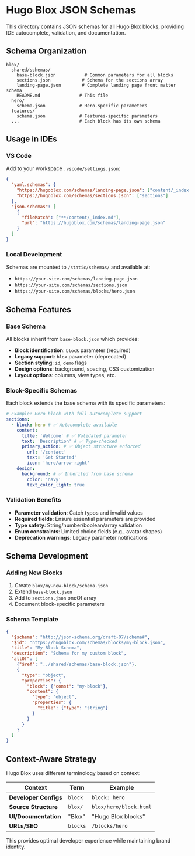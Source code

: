 # Hugo Blox JSON Schemas

This directory contains JSON schemas for all Hugo Blox blocks, providing IDE autocomplete, validation, and documentation.

## Schema Organization

```
blox/
  shared/schemas/
    base-block.json           # Common parameters for all blocks
    sections.json            # Schema for the sections array
    landing-page.json        # Complete landing page front matter schema
    README.md               # This file
  hero/
    schema.json             # Hero-specific parameters
  features/
    schema.json             # Features-specific parameters
  ...                       # Each block has its own schema
```

## Usage in IDEs

### VS Code

Add to your workspace `.vscode/settings.json`:

```json
{
  "yaml.schemas": {
    "https://hugoblox.com/schemas/landing-page.json": ["content/_index.md", "content/**/index.md"],
    "https://hugoblox.com/schemas/sections.json": ["sections"]
  },
  "json.schemas": [
    {
      "fileMatch": ["**/content/_index.md"],
      "url": "https://hugoblox.com/schemas/landing-page.json"
    }
  ]
}
```

### Local Development

Schemas are mounted to `/static/schemas/` and available at:

- `https://your-site.com/schemas/landing-page.json`
- `https://your-site.com/schemas/sections.json`
- `https://your-site.com/schemas/blocks/hero.json`

## Schema Features

### Base Schema

All blocks inherit from `base-block.json` which provides:

- **Block identification**: `block` parameter (required)
- **Legacy support**: `blox` parameter (deprecated)
- **Section styling**: `id`, `demo` flags
- **Design options**: background, spacing, CSS customization
- **Layout options**: columns, view types, etc.

### Block-Specific Schemas

Each block extends the base schema with its specific parameters:

```yaml
# Example: Hero block with full autocomplete support
sections:
  - block: hero # ✅ Autocomplete available
    content:
      title: 'Welcome' # ✅ Validated parameter
      text: 'Description' # ✅ Type-checked
      primary_action: # ✅ Object structure enforced
        url: '/contact'
        text: 'Get Started'
        icon: 'hero/arrow-right'
    design:
      background: # ✅ Inherited from base schema
        color: 'navy'
        text_color_light: true
```

### Validation Benefits

- **Parameter validation**: Catch typos and invalid values
- **Required fields**: Ensure essential parameters are provided
- **Type safety**: String/number/boolean/array validation
- **Enum constraints**: Limited choice fields (e.g., avatar shapes)
- **Deprecation warnings**: Legacy parameter notifications

## Schema Development

### Adding New Blocks

1. Create `blox/my-new-block/schema.json`
2. Extend `base-block.json`
3. Add to `sections.json` oneOf array
4. Document block-specific parameters

### Schema Template

```json
{
  "$schema": "http://json-schema.org/draft-07/schema#",
  "$id": "https://hugoblox.com/schemas/blocks/my-block.json",
  "title": "My Block Schema",
  "description": "Schema for my custom block",
  "allOf": [
    {"$ref": "../shared/schemas/base-block.json"},
    {
      "type": "object",
      "properties": {
        "block": {"const": "my-block"},
        "content": {
          "type": "object",
          "properties": {
            "title": {"type": "string"}
          }
        }
      }
    }
  ]
}
```

## Context-Aware Strategy

Hugo Blox uses different terminology based on context:

| Context               | Term     | Example                |
| --------------------- | -------- | ---------------------- |
| **Developer Configs** | `block`  | `block: hero`          |
| **Source Structure**  | `blox/`  | `blox/hero/block.html` |
| **UI/Documentation**  | "Blox"   | "Hugo Blox blocks"     |
| **URLs/SEO**          | `blocks` | `/blocks/hero`         |

This provides optimal developer experience while maintaining brand identity.

